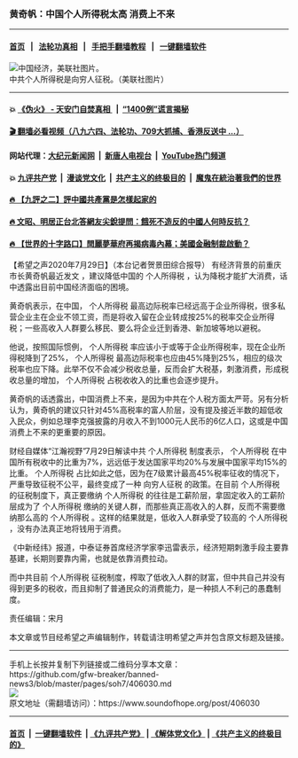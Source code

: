 ### 黄奇帆：中国个人所得税太高 消费上不来
------------------------

#### [首页](https://github.com/gfw-breaker/banned-news3/blob/master/README.md) &nbsp;&nbsp;|&nbsp;&nbsp; [法轮功真相](https://github.com/begood0513/basic/blob/master/README.md)  &nbsp;&nbsp;|&nbsp;&nbsp; [手把手翻墙教程](https://github.com/gfw-breaker/guides/wiki)  &nbsp;&nbsp;|&nbsp;&nbsp; [一键翻墙软件](https://github.com/gfw-breaker/nogfw/blob/master/README.md)  



<div><img alt="中国经济，美联社图片。" src="https://img.soundofhope.org/2020-06/wy0422z-1592251841709.jpg"/>
<br/><figcaption class="caption">
 中共个人所得税是向穷人征税。（美联社图片）
</figcaption></div><hr/>

#### 💥 [《伪火》 - 天安门自焚真相 ](http://141.164.39.94:10000/videos/blog/weihuo.html)&nbsp; |&nbsp; [“1400例”谎言揭秘  ](http://141.164.39.94:10000/videos/blog/jiexi1400.html)

#### [ 🎬  翻墙必看视频（八九六四、法轮功、709大抓捕、香港反送中 ...）](https://github.com/gfw-breaker/links/blob/master/banned.md)

#### 网站代理：[大纪元新闻网](http://167.172.10.89:10080/gb/) &nbsp;|&nbsp; [新唐人电视台](http://167.172.10.89:8808/gb/) &nbsp;|&nbsp; [YouTube热门频道](http://158.247.203.241/youtube.html)

#### 💥 [九评共产党](http://141.164.39.94:10000/videos/res/jiuping/)&nbsp; |&nbsp; [漫谈党文化](http://141.164.39.94:10000/videos/res/mtdwh/)&nbsp; |&nbsp; [共产主义的终极目的](http://141.164.39.94:10000/videos/res/zjmd/)&nbsp; |&nbsp; [魔鬼在統治著我們的世界](http://141.164.39.94:10000/videos/res/TheSpecter/)  

#### [ 🔥  【九評之二】評中國共產黨是怎樣起家的](http://141.164.39.94:10000/videos/news/../res/jiuping/index.html)

#### [ 🔥  文昭、明居正台北答網友尖銳提問：餓死不造反的中國人何時反抗？](http://141.164.39.94:10000/videos/news/wenzhao-mjz.html)

#### [ 🔥  【世界的十字路口】閆麗夢華府再揭病毒內幕；美國金融制裁啟動？](http://141.164.39.94:10000/videos/news/tanghao01.html)

<div><div class="Content__Wrapper sc-1bvya0-0 grZQxZ">
 <p class="meta-top">
  <span class="meta">
   【希望之声2020年7月29日】（本台记者贺景田综合报导）
  </span>
  有经济背景的前重庆市长黄奇帆最近发文
  <span class="title-info-title">
   ，建议降低中国的
   <ok href="/term/118539">
    个人所得税
   </ok>
   ，认为降税才能扩大消费，话中透露出目前中国经济面临的困境。
  </span>
 </p>
 <p>
  黄奇帆表示，在中国，
  <ok href="/term/118539">
   个人所得税
  </ok>
  最高边际税率已经远高于企业所得税，很多私营企业主在企业不领工资，而是将收入留在企业转成按25%的税率交企业所得税；一些高收入人群要么移民、要么将企业迁到香港、新加坡等地以避税。
 </p>
 <div class="AD_Embed__Wrap-sc-1xslmin-0 igMuqX module desktop">
  <div>
  </div>
 </div>
 <p>
  他说，按照国际惯例，
  <ok href="/term/118539">
   个人所得税
  </ok>
  率应该小于或等于企业所得税率，现在企业所得税降到了25%，
  <ok href="/term/118539">
   个人所得税
  </ok>
  最高边际税率也应由45%降到25%，相应的级次税率也应下降。此举不仅不会减少税收总量，反而会扩大税基，刺激消费，形成税收总量的增加，
  <ok href="/term/118539">
   个人所得税
  </ok>
  占税收收入的比重也会逐步提升。
 </p>
 <p>
  黄奇帆的话透露出，中国消费上不来，是因为中共在个人税方面太严苛。另有分析认为，黄奇帆的建议只针对45%高税率的富人阶层，没有提及接近半数的超低收入民众，例如总理李克强披露的月收入不到1000元人民币的6亿人口，这或是中国消费上不来的更重要的原因。
 </p>
 <p>
  财经自媒体“江瀚视野”7月29日解读中共
  <ok href="/term/118539">
   个人所得税
  </ok>
  制度表示，
  <ok href="/term/118539">
   个人所得税
  </ok>
  在中国所有税收中的比重为7%，远远低于发达国家平均20%与发展中国家平均15%的比重。
  <ok href="/term/118539">
   个人所得税
  </ok>
  占比如此之低，因为在7级累计最高45%税率征收的情况下，严重导致征税不公平，最终变成了一种
  <ok href="/term/337660">
   向穷人征税
  </ok>
  的政策。在目前
  <ok href="/term/118539">
   个人所得税
  </ok>
  的征税制度下，真正要缴纳
  <ok href="/term/118539">
   个人所得税
  </ok>
  的往往是工薪阶层，拿固定收入的工薪阶层成为了
  <ok href="/term/118539">
   个人所得税
  </ok>
  缴纳的关键人群，而那些真正高收入的人群，反而不需要缴纳那么高的
  <ok href="/term/118539">
   个人所得税
  </ok>
  。这样的结果就是，低收入人群承受了较高的
  <ok href="/term/118539">
   个人所得税
  </ok>
  ，没有办法真正地将钱用于消费。
 </p>
 <p>
  《中新经纬》报道，中泰证券首席经济学家李迅雷表示，经济短期刺激手段主要靠基建，长期则要靠内需，也就是依靠消费拉动。
 </p>
 <p>
  而中共目前
  <ok href="/term/118539">
   个人所得税
  </ok>
  征税制度，榨取了低收入人群的财富，但中共自己并没有得到更多的税收，而且抑制了普通民众的消费能力，是一种损人不利己的愚蠢制度。
 </p>
 <p class="meta-btm">
  责任编辑：宋月
 </p>
 <p class="meta-btm">
  本文章或节目经希望之声编辑制作，转载请注明希望之声并包含原文标题及链接。
 </p>
</div>
</div>
<hr/>
手机上长按并复制下列链接或二维码分享本文章：<br/>
https://github.com/gfw-breaker/banned-news3/blob/master/pages/soh7/406030.md <br/>
<a href='https://github.com/gfw-breaker/banned-news3/blob/master/pages/soh7/406030.md'><img src='https://github.com/gfw-breaker/banned-news3/blob/master/pages/soh7/406030.md.png'/></a> <br/>
原文地址（需翻墙访问）：https://www.soundofhope.org/post/406030


------------------------
#### [首页](https://github.com/gfw-breaker/banned-news3/blob/master/README.md) &nbsp;|&nbsp; [一键翻墙软件](https://github.com/gfw-breaker/nogfw/blob/master/README.md) &nbsp;| [《九评共产党》](https://github.com/gfw-breaker/9ping.md/blob/master/README.md#九评之一评共产党是什么) | [《解体党文化》](https://github.com/gfw-breaker/jtdwh.md/blob/master/README.md) | [《共产主义的终极目的》](https://github.com/gfw-breaker/gczydzjmd.md/blob/master/README.md)


<img src='http://gfw-breaker.win/banned-news3/pages/soh7/406030.md' width='0px' height='0px'/>